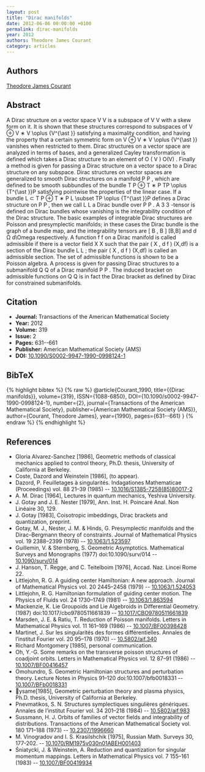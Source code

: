 ```yaml
---
layout: post
title: "Dirac manifolds"
date: 2012-06-06 00:00:00 +0100
permalink: dirac-manifolds
year: 2012
authors: Theodore James Courant
category: articles
---
```

 
## Authors
[Theodore James Courant](authors/theodore_james_courant)
 
## Abstract
A Dirac structure on a vector space    V V    is a subspace of    V V    with a skew form on it. It is shown that these structures correspond to subspaces of     V ⊕   V  ∗     V \oplus {V^{\ast }}    satisfying a maximality condition, and having the property that a certain symmetric form on     V ⊕   V  ∗     V \oplus {V^{\ast }}    vanishes when restricted to them. Dirac structures on a vector space are analyzed in terms of bases, and a generalized Cayley transformation is defined which takes a Dirac structure to an element of     O ( V )  O(V)   . Finally a method is given for passing a Dirac structure on a vector space to a Dirac structure on any subspace. Dirac structures on vector spaces are generalized to smooth Dirac structures on a manifold    P P   , which are defined to be smooth subbundles of the bundle     T P ⊕   T  ∗    P  TP \oplus {T^{\ast }}P    satisfying pointwise the properties of the linear case. If a bundle     L ⊂ T P ⊕   T  ∗    P  L \subset TP \oplus {T^{\ast }}P    defines a Dirac structure on    P P   , then we call    L L    a Dirac bundle over    P P   . A    3 3   -tensor is defined on Dirac bundles whose vanishing is the integrability condition of the Dirac structure. The basic examples of integrable Dirac structures are Poisson and presymplectic manifolds; in these cases the Dirac bundle is the graph of a bundle map, and the integrability tensors are     [ B , B ]  [B,B]    and     d Ω  d\Omega    respectively. A function    f f    on a Dirac manifold is called admissible if there is a vector field    X X    such that the pair     ( X , d f )  (X,df)    is a section of the Dirac bundle    L L   ; the pair     ( X , d f )  (X,df)    is called an admissible section. The set of admissible functions is shown to be a Poisson algebra. A process is given for passing Dirac structures to a submanifold    Q Q    of a Dirac manifold    P P   . The induced bracket on admissible functions on    Q Q    is in fact the Dirac bracket as defined by Dirac for constrained submanifolds.
 
## Citation
- **Journal:** Transactions of the American Mathematical Society
- **Year:** 2012
- **Volume:** 319
- **Issue:** 2
- **Pages:** 631--661
- **Publisher:** American Mathematical Society (AMS)
- **DOI:** [10.1090/S0002-9947-1990-0998124-1](https://doi.org/10.1090/S0002-9947-1990-0998124-1)
 
## BibTeX
{% highlight bibtex %}
{% raw %}
@article{Courant_1990,
  title={{Dirac manifolds}},
  volume={319},
  ISSN={1088-6850},
  DOI={10.1090/s0002-9947-1990-0998124-1},
  number={2},
  journal={Transactions of the American Mathematical Society},
  publisher={American Mathematical Society (AMS)},
  author={Courant, Theodore James},
  year={1990},
  pages={631--661}
}
{% endraw %}
{% endhighlight %}
 
## References
- Gloria Alvarez-Sanchez [1986], Geometric methods of classical mechanics applied to control theory, Ph.D. thesis, University of California at Berkeley.
- Coste, Dazord and Weinstein [1986], (to appear).
- Dazord, P. Feuilletages à singularités. Indagationes Mathematicae (Proceedings) vol. 88 21–39 (1985) -- [10.1016/S1385-7258(85)80017-2](https://doi.org/10.1016/S1385-7258(85)80017-2)
- A. M. Dirac [1964], Lectures in quantum mechanics, Yeshiva University.
- J. Gotay and J. E. Nester [1979], Ann. Inst. H. Poincaré Anal. Non Linéaire 30, 129.
- J. Gotay [1983], Coisotropic imbeddings, Dirac brackets and quantization, preprint.
- Gotay, M. J., Nester, J. M. & Hinds, G. Presymplectic manifolds and the Dirac–Bergmann theory of constraints. Journal of Mathematical Physics vol. 19 2388–2399 (1978) -- [10.1063/1.523597](https://doi.org/10.1063/1.523597)
- Guillemin, V. & Sternberg, S. Geometric Asymptotics. Mathematical Surveys and Monographs (1977) doi:10.1090/surv/014 -- [10.1090/surv/014](https://doi.org/10.1090/surv/014)
- J. Hanson, T. Regge, and C. Teitelboim [1976], Accad. Naz. Lincei Rome 22.
- Littlejohn, R. G. A guiding center Hamiltonian: A new approach. Journal of Mathematical Physics vol. 20 2445–2458 (1979) -- [10.1063/1.524053](https://doi.org/10.1063/1.524053)
- Littlejohn, R. G. Hamiltonian formulation of guiding center motion. The Physics of Fluids vol. 24 1730–1749 (1981) -- [10.1063/1.863594](https://doi.org/10.1063/1.863594)
- Mackenzie, K. Lie Groupoids and Lie Algebroids in Differential Geometry. (1987) doi:10.1017/cbo9780511661839 -- [10.1017/CBO9780511661839](https://doi.org/10.1017/CBO9780511661839)
- Marsden, J. E. & Ratiu, T. Reduction of Poisson manifolds. Letters in Mathematical Physics vol. 11 161–169 (1986) -- [10.1007/BF00398428](https://doi.org/10.1007/BF00398428)
- Martinet, J. Sur les singularités des formes différentielles. Annales de l’institut Fourier vol. 20 95–178 (1970) -- [10.5802/aif.340](https://doi.org/10.5802/aif.340)
- Richard Montgomery [1985], personal communication.
- Oh, Y.-G. Some remarks on the transverse poisson structures of coadjoint orbits. Letters in Mathematical Physics vol. 12 87–91 (1986) -- [10.1007/BF00416457](https://doi.org/10.1007/BF00416457)
- Omohundro, S. Geometric Hamiltonian structures and perturbation theory. Lecture Notes in Physics 91–120 doi:10.1007/bfb0018331 -- [10.1007/BFb0018331](https://doi.org/10.1007/BFb0018331)
- ysame[1985], Geometric perturbation theory and plasma physics, Ph.D. thesis, University of California at Berkeley.
- Pnevmatikos, S. N. Structures symplectiques singulières génériques. Annales de l’institut Fourier vol. 34 201–218 (1984) -- [10.5802/aif.983](https://doi.org/10.5802/aif.983)
- Sussmann, H. J. Orbits of families of vector fields and integrability of distributions. Transactions of the American Mathematical Society vol. 180 171–188 (1973) -- [10.2307/1996660](https://doi.org/10.2307/1996660)
- M. Vinogradov and I. S. Krasilshchik [1975], Russian Math. Surveys 30, 177-202. -- [10.1070/RM1975v030n01ABEH001403](https://doi.org/10.1070/RM1975v030n01ABEH001403)
- Śniatycki, J. & Weinstein, A. Reduction and quantization for singular momentum mappings. Letters in Mathematical Physics vol. 7 155–161 (1983) -- [10.1007/BF00419934](https://doi.org/10.1007/BF00419934)

